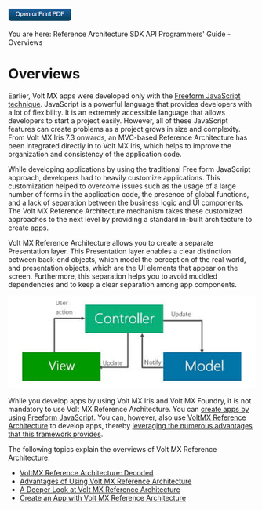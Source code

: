                          

[![](Resources/Images/pdf.png)](http://docs.voltmx.com/9_x_PDFs/iris/voltmx_ref_arch_ap_internali.pdf)

You are here: Reference Architecture SDK API Programmers' Guide - Overviews

Overviews
=========

Earlier, Volt MX apps were developed only with the [Freeform JavaScript technique](../../../Iris/iris_user_guide/Content/CreateNewProject.md). JavaScript is a powerful language that provides developers with a lot of flexibility. It is an extremely accessible language that allows developers to start a project easily. However, all of these JavaScript features can create problems as a project grows in size and complexity. From Volt MX Iris 7.3 onwards, an MVC-based Reference Architecture has been integrated directly in to Volt MX Iris, which helps to improve the organization and consistency of the application code.

While developing applications by using the traditional Free form JavaScript approach, developers had to heavily customize applications. This customization helped to overcome issues such as the usage of a large number of forms in the application code, the presence of global functions, and a lack of separation between the business logic and UI components. The Volt MX Reference Architecture mechanism takes these customized approaches to the next level by providing a standard in-built architecture to create apps.

Volt MX  Reference Architecture allows you to create a separate Presentation layer. This Presentation layer enables a clear distinction between back-end objects, which model the perception of the real world, and presentation objects, which are the UI elements that appear on the screen. Furthermore, this separation helps you to avoid muddled dependencies and to keep a clear separation among app components.

![](Resources/Images/MVCInteract.png)

While you develop apps by using Volt MX Iris and Volt MX Foundry, it is not mandatory to use Volt MX Reference Architecture. You can [create apps by using Freeform JavaScript](../../../Iris/iris_user_guide/Content/CreateNewProject.md). You can, however, also use [VoltMX Reference Architecture](../../../Iris/iris_user_guide/Content/CreateKRAProject.md) to develop apps, thereby [leveraging the numerous advantages that this framework provides](Advantages_of_Using_VoltMX_Reference_Architecture.md).

The following topics explain the overviews of Volt MX Reference Architecture:

*   [VoltMX Reference Architecture: Decoded](VoltMX_Reference_Architecture_Decoded.md)
*   [Advantages of Using Volt MX Reference Architecture](Advantages_of_Using_VoltMX_Reference_Architecture.md)
*   [A Deeper Look at Volt MX Reference Architecture](A_Deeper_Look_at_VoltMX_Reference_Architecture.md)
*   [Create an App with Volt MX Reference Architecture](Create_an_App_with_VoltMX_Reference_Architecture.md)
